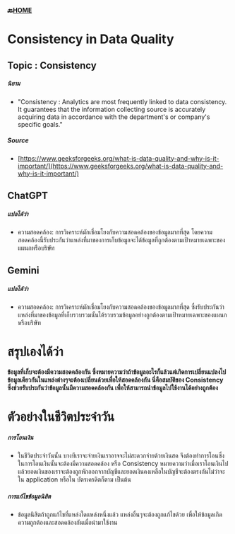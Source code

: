 **🔙[HOME](README.md)**
# **Consistency in Data Quality**


## Topic : Consistency
##### นิยาม
- "Consistency : Analytics are most frequently linked to data consistency. It guarantees that the information collecting source is
  accurately acquiring data in accordance with the department's or company's specific goals."

##### Source
- [https://www.geeksforgeeks.org/what-is-data-quality-and-why-is-it-important/](https://www.geeksforgeeks.org/what-is-data-quality-and-why-is-it-important/)

## ChatGPT
##### แปลได้ว่า
- ความสอดคล้อง: การวิเคราะห์มักเชื่อมโยงกับความสอดคล้องของข้อมูลมากที่สุด โดยความสอดคล้องนี้รับประกันว่าแหล่งที่มาของการเก็บข้อมูลจะได้ข้อมูลที่ถูกต้องตามเป้าหมายเฉพาะของแผนกหรือบริษัท

## Gemini
##### แปลได้ว่า
- ความสอดคล้อง: การวิเคราะห์มักเชื่อมโยงกับความสอดคล้องของข้อมูลมากที่สุด ซึ่งรับประกันว่าแหล่งที่มาของข้อมูลที่เก็บรวบรวมนั้นได้รวบรวมข้อมูลอย่างถูกต้องตามเป้าหมายเฉพาะของแผนกหรือบริษัท

# สรุปเองได้ว่า
**ข้อมูลที่เก็บจะต้องมีความสอดคล้องกัน ซึ่งหมายความว่าถ้าข้อมูลอะไรก็แล้วแต่เกิดการเปลี่ยนแปลงไป ข้อมูลเดียวกันในแหล่งต่างๆจะต้องเปลี่ยนด้วยเพื่อให้สอดคล้องกัน นี่คือสมบัติของ Consistency ซึ่งช่วยรับประกันว่าข้อมูลนั้นมีความสอดคล้องกัน เพื่อให้สามารถนำข้อมูลไปใช้งานได้อย่างถูกต้อง**

# ตัวอย่างในชีวิตประจำวัน
##### การโอนเงิน
- ในชีวิตประจำวันนั้น บางทีเราจะจ่ายเงินเราอาจจะไม่สะดวกจ่ายด้วยเงินสด จึงต้องทำการโอนซึ่งในการโอนเงินนั้นจะต้องมีความสอดคล้อง หรือ Consistency หมายความว่าเมื่อเราโอนเงินไปแล้วยอดเงินของเราจะต้องถูกหักออกจากบัญชีและยอดเงินคงเหลือในบัญชีจะต้องตรงกันไม่ว่าจะใน application หรือใน บัตรเครดิตก็ตาม เป็นต้น

##### การแก้ไขข้อมูลนิสิต
- ข้อมูลนิสิตถ้าถูกแก้ไขที่แหล่งใดแหล่งหนึ่งแล้ว แหล่งอื่นๆจะต้องถูกแก้ไขด้วย เพื่อให้ข้อมูลเกิดความถูกต้องและสอดคล้องกันเมื่อนำมาใช้งาน
